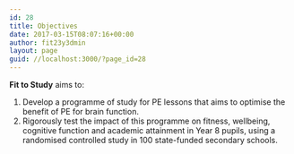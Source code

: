 ```yaml
---
id: 28
title: Objectives
date: 2017-03-15T08:07:16+00:00
author: fit23y3dmin
layout: page
guid: //localhost:3000/?page_id=28
---
```

**Fit to Study** aims to:

  1. Develop a programme of study for PE lessons that aims to optimise the benefit of PE for brain function.
  2. Rigorously test the impact of this programme on fitness, wellbeing, cognitive function and academic attainment in Year 8 pupils, using a randomised controlled study in 100 state-funded secondary schools.